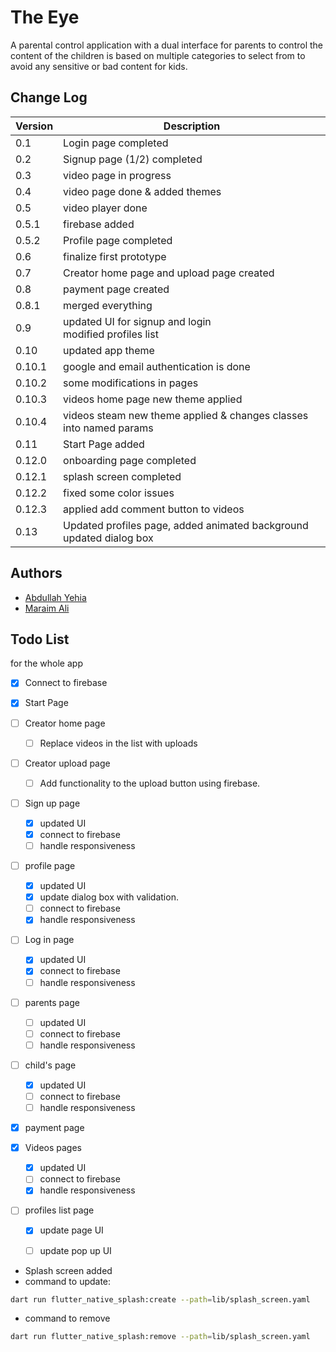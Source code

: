 # The Eye

A parental control application with a dual interface for parents to control
the content of the children is based on multiple categories to select from
to avoid any sensitive or bad content for kids.

## Change Log



| Version | Description                                                        |
|---------|--------------------------------------------------------------------|
| 0.1     | Login page completed                                               |
| 0.2     | Signup page (1/2) completed                                        |
| 0.3     | video page in progress                                             |
| 0.4     | video page done & added themes                                     |
| 0.5     | video player done                                                  |
| 0.5.1   | firebase added                                                     |
| 0.5.2   | Profile page completed                                             |
| 0.6     | finalize first prototype                                           |
| 0.7     | Creator home page and upload page created                          |
| 0.8     | payment page created                                               |
| 0.8.1   | merged everything                                                  |
| 0.9     | updated UI for signup and login<br/> modified profiles list        |
| 0.10    | updated app theme                                                  |
| 0.10.1  | google and email authentication is done                            |
| 0.10.2  | some modifications in pages                                        |
| 0.10.3  | videos home page new theme applied                                 |
| 0.10.4  | videos steam new theme applied & changes classes into named params |
| 0.11    | Start Page added                                                   |
| 0.12.0  | onboarding page completed                                               |
| 0.12.1  | splash screen completed                                                 |
| 0.12.2  | fixed some color issues                                                 |
| 0.12.3  | applied add comment button to videos                                    |
| 0.13    | Updated profiles page, added animated background<br/>updated dialog box |

## Authors

- [Abdullah Yehia](https://github.com/A-Yehia19)
- [Maraim Ali](https://github.com/mariam2001)

## Todo List

for the whole app
- [x] Connect to firebase

- [x] Start Page
- [ ] Creator home page
  - [ ] Replace videos in the list with uploads 
- [ ] Creator upload page
  - [ ] Add functionality to the upload button using firebase.
- [ ] Sign up page
  - [x] updated UI
  - [x] connect to firebase
  - [ ] handle responsiveness
- [ ] profile page
  - [x] updated UI
  - [x] update dialog box with validation.
  - [ ] connect to firebase
  - [x] handle responsiveness
- [ ] Log in page
  - [x] updated UI
  - [x] connect to firebase
  - [ ] handle responsiveness
- [ ] parents page
  - [ ] updated UI
  - [ ] connect to firebase
  - [ ] handle responsiveness
- [ ] child's page
  - [x] updated UI
  - [ ] connect to firebase
  - [ ] handle responsiveness
- [x] payment page
- [x] Videos pages
  - [x] updated UI
  - [ ] connect to firebase
  - [x] handle responsiveness
- [ ] profiles list page
  - [x] update page UI
  - [ ] update pop up UI


- Splash screen added
- command to update:

```bash
dart run flutter_native_splash:create --path=lib/splash_screen.yaml
```

- command to remove

```bash
dart run flutter_native_splash:remove --path=lib/splash_screen.yaml
```
